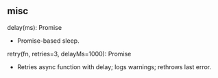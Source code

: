 ## misc

delay(ms): Promise<void>
- Promise-based sleep.

retry(fn, retries=3, delayMs=1000): Promise<T>
- Retries async function with delay; logs warnings; rethrows last error.
